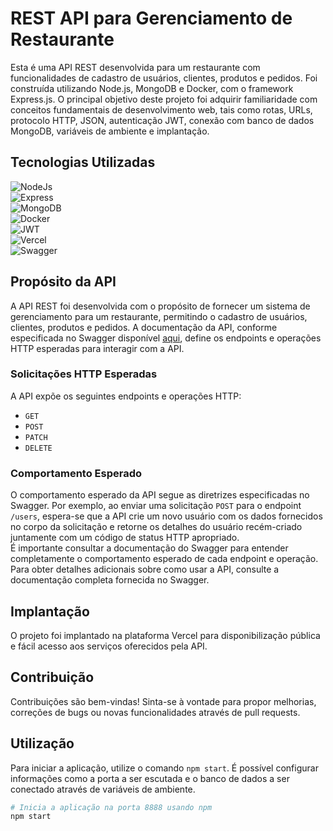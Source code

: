 # REST API para Gerenciamento de Restaurante  
  
Esta é uma API REST desenvolvida para um restaurante com funcionalidades de cadastro de usuários, clientes, produtos e pedidos. Foi construída utilizando Node.js, MongoDB e Docker, com o framework Express.js. O principal objetivo deste projeto foi adquirir familiaridade com conceitos fundamentais de desenvolvimento web, tais como rotas, URLs, protocolo HTTP, JSON, autenticação JWT, conexão com banco de dados MongoDB, variáveis de ambiente e implantação.  
  
## Tecnologias Utilizadas  
  
![NodeJs](https://img.shields.io/badge/Hashnode-2962FF?style=for-the-badge&logo=hashnode&logoColor=white)  
![Express](https://img.shields.io/badge/Express%20js-000000?style=for-the-badge&logo=express&logoColor=white)  
![MongoDB](https://img.shields.io/badge/MongoDB-4EA94B?style=for-the-badge&logo=mongodb&logoColor=white)  
![Docker](https://img.shields.io/badge/Docker-2CA5E0?style=for-the-badge&logo=docker&logoColor=white)  
![JWT](https://img.shields.io/badge/JWT-000000?style=for-the-badge&logo=JSON%20web%20tokens&logoColor=white)  
![Vercel](https://img.shields.io/badge/Vercel-000000?style=for-the-badge&logo=vercel&logoColor=white)  
![Swagger](https://img.shields.io/badge/Swagger-85EA2D?style=for-the-badge&logo=Swagger&logoColor=white)  
  
## Propósito da API
  
A API REST foi desenvolvida com o propósito de fornecer um sistema de gerenciamento para um restaurante, permitindo o cadastro de usuários, clientes, produtos e pedidos. A documentação da API, conforme especificada no Swagger disponível [aqui](https://app.swaggerhub.com/apis-docs/ssinuco/BurgerQueenAPI/3.0.0), define os endpoints e operações HTTP esperadas para interagir com a API.
  
### Solicitações HTTP Esperadas  
  
A API expõe os seguintes endpoints e operações HTTP:  
  
- `GET`  
- `POST`  
- `PATCH`  
- `DELETE`  
  
### Comportamento Esperado  
  
O comportamento esperado da API segue as diretrizes especificadas no Swagger. Por exemplo, ao enviar uma solicitação `POST` para o endpoint `/users`, espera-se que a API crie um novo usuário com os dados fornecidos no corpo da solicitação e retorne os detalhes do usuário recém-criado juntamente com um código de status HTTP apropriado.  
É importante consultar a documentação do Swagger para entender completamente o comportamento esperado de cada endpoint e operação.  
Para obter detalhes adicionais sobre como usar a API, consulte a documentação completa fornecida no Swagger.  
  
## Implantação  
  
O projeto foi implantado na plataforma Vercel para disponibilização pública e fácil acesso aos serviços oferecidos pela API.  
  
## Contribuição  
  
Contribuições são bem-vindas! Sinta-se à vontade para propor melhorias, correções de bugs ou novas funcionalidades através de pull requests.  
  
## Utilização  
  
Para iniciar a aplicação, utilize o comando `npm start`. É possível configurar informações como a porta a ser escutada e o banco de dados a ser conectado através de variáveis de ambiente.  
  
```bash
# Inicia a aplicação na porta 8888 usando npm
npm start
